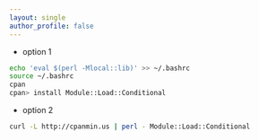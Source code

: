 ```yaml
---
layout: single
author_profile: false
---
```


- option 1  
  
```bash
echo 'eval $(perl -Mlocal::lib)' >> ~/.bashrc
source ~/.bashrc
cpan
cpan> install Module::Load::Conditional  
```  

- option 2  
  
```bash
curl -L http://cpanmin.us | perl - Module::Load::Conditional
```
